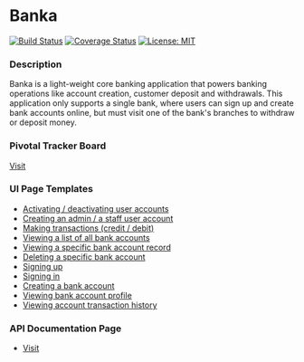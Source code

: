 # Banka
[![Build Status](https://travis-ci.org/B3zaleel/Banka.svg?branch=develop)](https://travis-ci.org/B3zaleel/Banka)
[![Coverage Status](https://coveralls.io/repos/github/B3zaleel/Banka/badge.svg?branch=develop)](https://coveralls.io/github/B3zaleel/Banka?branch=develop)
[![License: MIT](https://img.shields.io/badge/License-MIT-yellow.svg)](https://opensource.org/licenses/MIT)

### Description
Banka is a light-weight core banking application that powers banking operations like account creation, customer deposit and withdrawals.
This application only supports a single bank, where users can sign up and create bank accounts online, but must visit one of the bank's branches to withdraw or deposit money.

### Pivotal Tracker Board
[Visit](https://www.pivotaltracker.com/n/projects/2319890)

### UI Page Templates
- [Activating / deactivating user accounts](https://b3zaleel.github.io/Banka/UI/manageUserAccounts.html)
- [Creating an admin / a staff user account](https://b3zaleel.github.io/Banka/UI/createStaffAccount.html)
- [Making transactions (credit / debit)](https://b3zaleel.github.io/Banka/UI/makeTransaction.html)
- [Viewing a list of all bank accounts](https://b3zaleel.github.io/Banka/UI/manageBankAccounts.html)
- [Viewing a specific bank account record](https://b3zaleel.github.io/Banka/UI/manageBankAccounts.html)
- [Deleting a specific bank account](https://b3zaleel.github.io/Banka/UI/manageBankAccounts.html)
- [Signing up](https://b3zaleel.github.io/Banka/UI/signUp.html)
- [Signing in](https://b3zaleel.github.io/Banka/UI/signIn.html)
- [Creating a bank account](https://b3zaleel.github.io/Banka/UI/createBankAccount.html)
- [Viewing bank account profile](https://b3zaleel.github.io/Banka/UI/userHomepage.html)
- [Viewing account transaction history](https://b3zaleel.github.io/Banka/UI/uh-Transactions.html)

### API Documentation Page
- [Visit](http://b3zaleel.github.io/Banka/api/v1/doc/index.html)
